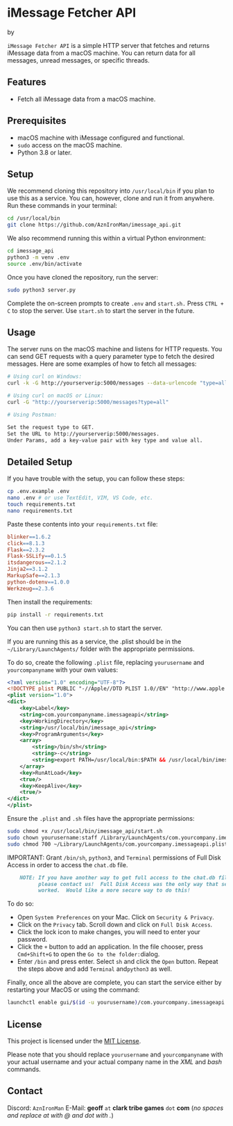 
# iMessage Fetcher API
by 

`iMessage Fetcher API` is a simple HTTP server that fetches and returns iMessage data from a macOS machine. You can return data for all messages, unread messages, or specific threads.

## Features

- Fetch all iMessage data from a macOS machine.

## Prerequisites

- macOS machine with iMessage configured and functional.
- `sudo` access on the macOS machine.
- Python 3.8 or later.

## Setup

We recommend cloning this repository into `/usr/local/bin` if you plan to use this as a service. You can, however, clone and run it from anywhere. Run these commands in your terminal:

```bash
cd /usr/local/bin
git clone https://github.com/AznIronMan/imessage_api.git
```

We also recommend running this within a virtual Python environment:

```bash
cd imessage_api
python3 -m venv .env
source .env/bin/activate
```

Once you have cloned the repository, run the server:

```bash
sudo python3 server.py
```

Complete the on-screen prompts to create `.env` and `start.sh.` Press `CTRL + C` to stop the server. Use `start.sh` to start the server in the future.

## Usage

The server runs on the macOS machine and listens for HTTP requests. You can send GET requests with a query parameter type to fetch the desired messages. Here are some examples of how to fetch all messages:

```bash
# Using curl on Windows:
curl -k -G http://yourserverip:5000/messages --data-urlencode "type=all"

# Using curl on macOS or Linux:
curl -G "http://yourserverip:5000/messages?type=all"
```

```bash
# Using Postman:

Set the request type to GET.
Set the URL to http://yourserverip:5000/messages.
Under Params, add a key-value pair with key type and value all.
```

## Detailed Setup

If you have trouble with the setup, you can follow these steps:

```bash
cp .env.example .env
nano .env # or use TextEdit, VIM, VS Code, etc.
touch requirements.txt
nano requirements.txt
```
Paste these contents into your `requirements.txt` file:

```makefile
blinker==1.6.2
click==8.1.3
Flask==2.3.2
Flask-SSLify==0.1.5
itsdangerous==2.1.2
Jinja2==3.1.2
MarkupSafe==2.1.3
python-dotenv==1.0.0
Werkzeug==2.3.6
```

Then install the requirements:

```bash
pip install -r requirements.txt
```

You can then use `python3 start.sh` to start the server.

If you are running this as a service, the .plist should be in the `~/Library/LaunchAgents/` folder with the appropriate permissions.

To do so, create the following `.plist` file, replacing `yourusername` and `yourcompanyname` with your own values:

```xml
<?xml version="1.0" encoding="UTF-8"?>
<!DOCTYPE plist PUBLIC "-//Apple//DTD PLIST 1.0//EN" "http://www.apple.com/DTDs/PropertyList-1.0.dtd">
<plist version="1.0">
<dict>
    <key>Label</key>
    <string>com.yourcompanyname.imessageapi</string>
    <key>WorkingDirectory</key>
    <string>/usr/local/bin/imessage_api</string>
    <key>ProgramArguments</key>
    <array>
        <string>/bin/sh</string>
        <string>-c</string>
        <string>export PATH=/usr/local/bin:$PATH && /usr/local/bin/imessage_api/start.sh</string>
    </array>
    <key>RunAtLoad</key>
    <true/>
    <key>KeepAlive</key>
    <true/>
</dict>
</plist>
```

Ensure the `.plist` and `.sh` files have the appropriate permissions:

```bash
sudo chmod +x /usr/local/bin/imessage_api/start.sh
sudo chown yourusername:staff /Library/LaunchAgents/com.yourcompany.imessageapi.plist
sudo chmod 700 ~/Library/LaunchAgents/com.yourcompany.imessageapi.plist
```

IMPORTANT: Grant `/bin/sh`, `python3`, and `Terminal` permissions of Full Disk Access in order to access the `chat.db` file.

```markdown
	NOTE: If you have another way to get full access to the chat.db file, 
		  please contact us!  Full Disk Access was the only way that seemed 
		  worked.  Would like a more secure way to do this!
```

To do so:

 - Open `System Preferences` on your Mac. Click on `Security & Privacy`.
 - Click on the `Privacy` tab. Scroll down and click on `Full Disk Access`. 
  - Click the lock icon to make changes, you will need to enter    your password.
  - Click the `+` button to add an application. In the file chooser, press `Cmd+Shift+G` to open the `Go to the folder:`dialog. 
 - Enter `/bin` and press enter. Select `sh` and click the `Open` button. Repeat the steps above and add `Terminal` and`python3` as well.

Finally, once all the above are complete, you can start the service either by restarting your MacOS or using the command:

```bash
launchctl enable gui/$(id -u yourusername)/com.yourcompany.imessageapi 
```

## License
This project is licensed under the [MIT License](https://choosealicense.com/licenses/mit/).


Please note that you should replace `yourusername` and `yourcompanyname` with your actual username and your actual company name in the *XML* and *bash* commands.

## Contact

Discord:  `AznIronMan`
E-Mail:   **geoff** `at` **clark tribe games** `dot` **com** (*no spaces and replace at with @ and dot with .*)
